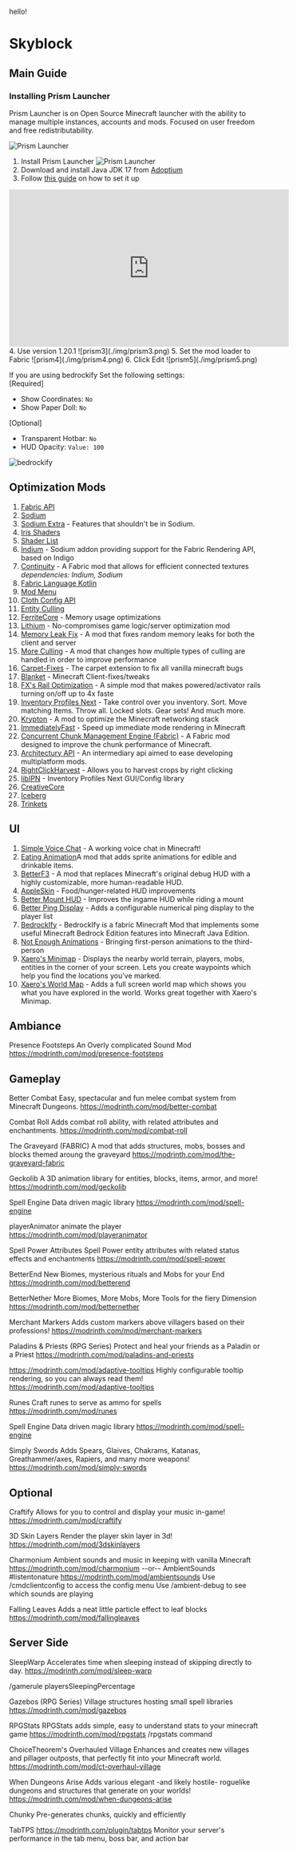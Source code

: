 hello!

# Skyblock

## Main Guide

### Installing Prism Launcher

Prism Launcher is on Open Source Minecraft launcher with the ability to manage multiple instances, accounts and mods. Focused on user freedom and free redistributability.

![Prism Launcher](./img/prism1.png)

1. Install Prism Launcher
   ![Prism Launcher](./img/prism2.png)
2. Download and install Java JDK 17 from [Adoptium](https://adoptium.net/temurin/releases/)
3. Follow [this guide](https://www.youtube.com/watch?v=CA2fdUzChCo) on how to set it up
<iframe width="560" height="315" src="https://www.youtube.com/embed/CA2fdUzChCo?si=7tGsc10kJwpszxf2&amp;start=40" title="YouTube video player" frameborder="0" allow="accelerometer; autoplay; clipboard-write; encrypted-media; gyroscope; picture-in-picture; web-share" allowfullscreen></iframe>
4. Use version 1.20.1
![prism3](./img/prism3.png)
5. Set the mod loader to Fabric
![prism4](./img/prism4.png)
6. Click Edit
![prism5](./img/prism5.png)


If you are using bedrockify
Set the following settings:  
[Required]
- Show Coordinates: `No`
- Show Paper Doll: `No`

[Optional]
- Transparent Hotbar: `No`
- HUD Opacity: `Value: 100`

![bedrockify](./img/bedrockify.png)
## Optimization Mods

1. [Fabric API](https://modrinth.com/mod/fabric-api)
2. [Sodium](https://modrinth.com/mod/sodium)
3. [Sodium Extra](https://modrinth.com/mod/sodium-extra) - Features that shouldn't be in Sodium.
4. [Iris Shaders](https://modrinth.com/mod/iris)
5. [Shader List](https://modrinth.com/shaders)
6. [Indium](https://modrinth.com/mod/indium) - Sodium addon providing support for the Fabric Rendering API, based on Indigo
7. [Continuity](https://modrinth.com/mod/continuity) - A Fabric mod that allows for efficient connected textures
   _dependencies: Indium, Sodium_
8. [Fabric Language Kotlin](https://modrinth.com/mod/fabric-language-kotlin)
9. [Mod Menu](https://modrinth.com/mod/modmenu)
10. [Cloth Config API](https://modrinth.com/mod/cloth-config)
11. [Entity Culling](https://modrinth.com/mod/entityculling)
12. [FerriteCore](https://modrinth.com/mod/ferrite-core) - Memory usage optimizations
13. [Lithium](https://modrinth.com/mod/lithium) - No-compromises game logic/server optimization mod
14. [Memory Leak Fix](https://modrinth.com/mod/memoryleakfix) - A mod that fixes random memory leaks for both the client and server
15. [More Culling](https://modrinth.com/mod/moreculling) - A mod that changes how multiple types of culling are handled in order to improve performance
16. [Carpet-Fixes](https://modrinth.com/mod/carpet-fixes) - The carpet extension to fix all vanilla minecraft bugs
17. [Blanket](https://modrinth.com/mod/blanket) - Minecraft Client-fixes/tweaks
18. [FX's Rail Optimization](https://modrinth.com/mod/rail-optimization) - A simple mod that makes powered/activator rails turning on/off up to 4x faste
19. [Inventory Profiles Next](https://modrinth.com/mod/inventory-profiles-next) - Take control over you inventory. Sort. Move matching Items. Throw all. Locked slots. Gear sets! And much more.
20. [Krypton](https://modrinth.com/mod/krypton) - A mod to optimize the Minecraft networking stack
21. [ImmediatelyFast](https://modrinth.com/mod/immediatelyfast) - Speed up immediate mode rendering in Minecraft
22. [Concurrent Chunk Management Engine (Fabric)](https://modrinth.com/mod/c2me-fabric) - A Fabric mod designed to improve the chunk performance of Minecraft.
23. [Architectury API](https://modrinth.com/mod/architectury-api) - An intermediary api aimed to ease developing multiplatform mods.
24. [RightClickHarvest](https://modrinth.com/mod/rightclickharvest) - Allows you to harvest crops by right clicking
25. [libIPN](https://modrinth.com/mod/libipn) - Inventory Profiles Next GUI/Config library
26. [CreativeCore](https://modrinth.com/mod/creativecore)
27. [Iceberg](https://modrinth.com/mod/iceberg)
28. [Trinkets](https://modrinth.com/mod/trinkets)

## UI

1. [Simple Voice Chat](https://modrinth.com/plugin/simple-voice-chat) - A working voice chat in Minecraft!
2. [Eating Animation](https://modrinth.com/mod/eating-animation)A mod that adds sprite animations for edible and drinkable items.
3. [BetterF3](https://modrinth.com/mod/betterf3) - A mod that replaces Minecraft's original debug HUD with a highly customizable, more human-readable HUD.
4. [AppleSkin](https://modrinth.com/mod/appleskin) - Food/hunger-related HUD improvements
5. [Better Mount HUD](https://modrinth.com/mod/better-mount-hud) - Improves the ingame HUD while riding a mount
6. [Better Ping Display](https://modrinth.com/mod/better-ping-display-fabric
) - Adds a configurable numerical ping display to the player list
7. [BedrockIfy](https://modrinth.com/mod/bedrockify) - BedrockIfy is a fabric Minecraft Mod that implements some useful Minecraft Bedrock Edition features into Minecraft Java Edition.
8. [Not Enough Animations]() - Bringing first-person animations to the third-person
9. [Xaero's Minimap](https://modrinth.com/mod/xaeros-minimap) - Displays the nearby world terrain, players, mobs, entities in the corner of your screen. Lets you create waypoints which help you find the locations you've marked.
10. [Xaero's World Map](https://modrinth.com/mod/xaeros-world-map) - Adds a full screen world map which shows you what you have explored in the world. Works great together with Xaero's Minimap.


## Ambiance

Presence Footsteps
An Overly complicated Sound Mod
https://modrinth.com/mod/presence-footsteps

## Gameplay

Better Combat
Easy, spectacular and fun melee combat system from Minecraft Dungeons.
https://modrinth.com/mod/better-combat

Combat Roll
Adds combat roll ability, with related attributes and enchantments.
https://modrinth.com/mod/combat-roll

The Graveyard (FABRIC)
A mod that adds structures, mobs, bosses and blocks themed aroung the graveyard
https://modrinth.com/mod/the-graveyard-fabric

Geckolib
A 3D animation library for entities, blocks, items, armor, and more!
https://modrinth.com/mod/geckolib

Spell Engine
Data driven magic library
https://modrinth.com/mod/spell-engine

playerAnimator
animate the player
https://modrinth.com/mod/playeranimator

Spell Power Attributes
Spell Power entity attributes with related status effects and enchantments
https://modrinth.com/mod/spell-power

BetterEnd
New Biomes, mysterious rituals and Mobs for your End
https://modrinth.com/mod/betterend

BetterNether
More Biomes, More Mobs, More Tools for the fiery Dimension
https://modrinth.com/mod/betternether

Merchant Markers
Adds custom markers above villagers based on their professions!
https://modrinth.com/mod/merchant-markers

Paladins & Priests (RPG Series)
Protect and heal your friends as a Paladin or a Priest
https://modrinth.com/mod/paladins-and-priests

https://modrinth.com/mod/adaptive-tooltips
Highly configurable tooltip rendering, so you can always read them!
https://modrinth.com/mod/adaptive-tooltips

Runes
Craft runes to serve as ammo for spells
https://modrinth.com/mod/runes

Spell Engine
Data driven magic library
https://modrinth.com/mod/spell-engine

Simply Swords
Adds Spears, Glaives, Chakrams, Katanas, Greathammer/axes, Rapiers, and many more weapons!
https://modrinth.com/mod/simply-swords

## Optional
Craftify
Allows for you to control and display your music in-game!
https://modrinth.com/mod/craftify

3D Skin Layers
Render the player skin layer in 3d!
https://modrinth.com/mod/3dskinlayers

Charmonium
Ambient sounds and music in keeping with vanilla Minecraft
https://modrinth.com/mod/charmonium
--or--
AmbientSounds
#listentonature
https://modrinth.com/mod/ambientsounds
Use /cmdclientconfig to access the config menu
Use /ambient-debug to see which sounds are playing

Falling Leaves
Adds a neat little particle effect to leaf blocks
https://modrinth.com/mod/fallingleaves

## Server Side 
SleepWarp
Accelerates time when sleeping instead of skipping directly to day.
https://modrinth.com/mod/sleep-warp

/gamerule playersSleepingPercentage <value>

Gazebos (RPG Series)
Village structures hosting small spell libraries
https://modrinth.com/mod/gazebos

RPGStats
RPGStats adds simple, easy to understand stats to your minecraft game
https://modrinth.com/mod/rpgstats
/rpgstats command

ChoiceTheorem's Overhauled Village
Enhances and creates new villages and pillager outposts, that perfectly fit into your Minecraft world.
https://modrinth.com/mod/ct-overhaul-village

When Dungeons Arise
Adds various elegant -and likely hostile- roguelike dungeons and structures that generate on your worlds!
https://modrinth.com/mod/when-dungeons-arise

Chunky
Pre-generates chunks, quickly and efficiently

TabTPS
https://modrinth.com/plugin/tabtps
Monitor your server's performance in the tab menu, boss bar, and action bar